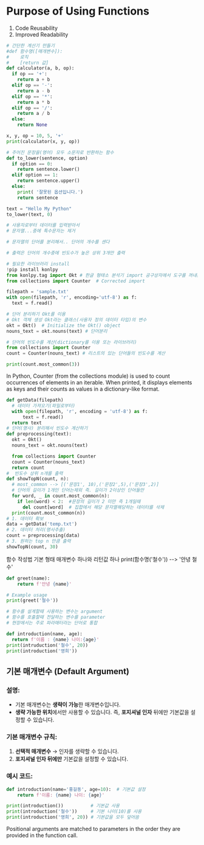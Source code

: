 # Purpose of Using Functions
1. Code Reusability
2. Improved Readability
```python
# 간단한 계산기 만들기
#def 함수명([매개변수]):
#    로직
#    [return 값]
def calculator(a, b, op):
  if op == '+':
    return a + b
  elif op == '-':
    return a - b
  elif op == '*':
    return a * b
  elif op == '/':
    return a / b
  else:
    return None

x, y, op = 10, 5, '+'
print(calculator(x, y, op))

# 주어진 문장을(영어) 모두 소문자로 반환하는 함수
def to_lower(sentence, option)
  if option == 0:
    return sentence.lower()
  elif option == 1:
    return sentence.upper()
  else:
    print( '잘못된 옵션입니다.')
    return sentence

text = "Hello My Python"
to_lower(text, 0)
```
```python
# 사용자로부터 데이터를 입력받아서
# 문자열...중에 특수문자는 제거

# 문자열의 단어를 분리해서.. 단어의 개수를 센다

# 출력은 단어의 개수중에 빈도수가 높은 상위 3개만 출력

# 필요한 라이브러리 install
!pip install konlpy
from konlpy.tag import Okt # 한글 형태소 분석기 import 공구상자에서 도구를 꺼내온다
from collections import Counter  # Corrected import

filepath = 'sample.txt'
with open(filepath, 'r', encoding='utf-8') as f:
  text = f.read()

# 단어 분리하기 Okt를 이용
# Okt 객체 생성 Okt라는 클래스(사용자 정의 데이터 타입)의 변수
okt = Okt()  # Initialize the Okt() object
nouns_text = okt.nouns(text) # 단어분리

# 단어의 빈도수를 계산(dictionary를 이용 또는 라이브러리)
from collections import Counter
count = Counter(nouns_text) # 리스트의 있는 단어들의 빈도수를 계산

print(count.most_common(3))
```
In Python, Counter (from the collections module) is used to count occurrences of elements in an iterable. When printed, it displays elements as keys and their counts as values in a dictionary-like format.
```python
def getData(filepath)
  # 데이터 가져오기(파일로부터)
  with open(filepath, 'r', encoding = 'utf-8') as f:
      text = f.read()
  return text
# 단어(명사) 분리해서 빈도수 계산하기
def preprocessing(text):
  okt = Okt()
  nouns_text = okt.nouns(text)

  from collections import Counter
  count = Counter(nouns_text)
  return count
#  빈도수 상위 n개를 출력
def showTopN(count, n):
  # most_common --> [('문장1', 10),('문장2',5),('문장3',2)]
  # 단어의 길이가 1개인 단어는제외 즉. 길이가 2이상인 단어들만
  for word, _ in count.most_common(n):
    if len(word) < 2:  #문장의 길이가 2 미만 즉 1개일때
      del count[word]  # 집합에서 해당 문자열해당하는 데이터를 삭제
  print(count.most_common(n))
# 1. 데이터 확보
data = getData('temp.txt')
# 2. 데이터 처리(명사추출)
count = preprocessing(data)
# 3. 원하는 top n 만큼 출력
showTopN(count, 30)
```
함수 작성법
기본 형태 매개변수 하나와 리턴값 하나
print(함수명('철수')) --> '안녕 철수'
```python
def greet(name):
    return f'안녕 {name}'

# Example usage
print(greet('철수'))
```
```python
# 함수를 설계할때 사용하는 변수는 argument
# 함수를 호출할때 전달하는 변수를 parameter
# 현장에서는 주로 파라매터라는 단어로 통합

def introduction(name, age):
  return f'이름 : {name} 나이:{age}'
print(intruduction('철수', 20))
print(introduction('영희'))
```
## 기본 매개변수 (Default Argument)

### 설명:
- 기본 매개변수는 **생략이 가능**한 매개변수입니다. 
- **생략 가능한 위치**에서만 사용할 수 있습니다. 즉, **포지셔널 인자** 뒤에만 기본값을 설정할 수 있습니다.

### 기본 매개변수 규칙:
1. **선택적 매개변수** → 인자를 생략할 수 있습니다.
2. **포지셔널 인자 뒤에만** 기본값을 설정할 수 있습니다.

### 예시 코드:

```python
def introduction(name='홍길동', age=10):  # 기본값 설정
    return f'이름: {name} 나이: {age}'

print(introduction())          # 기본값 사용
print(introduction('철수'))     # 기본 나이(10)를 사용
print(introduction('영희', 20)) # 기본값을 모두 덮어씀
```
Positional arguments are matched to parameters in the order they are provided in the function call.

 
